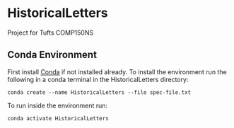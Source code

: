 # HistoricalLetters
Project for Tufts COMP150NS

## Conda Environment
First install [Conda](https://conda.io/miniconda.html) if not installed already. To install the environment run the following in a conda terminal in the HistoricalLetters directory:
```
conda create --name HistoricalLetters --file spec-file.txt
```
To run inside the environment run:
```
conda activate HistoricalLetters
```
